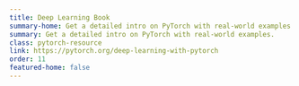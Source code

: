 ```yaml
---
title: Deep Learning Book
summary-home: Get a detailed intro on PyTorch with real-world examples.
summary: Get a detailed intro on PyTorch with real-world examples.
class: pytorch-resource
link: https://pytorch.org/deep-learning-with-pytorch
order: 11
featured-home: false
---
```

